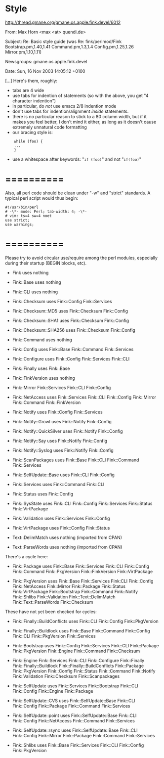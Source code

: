 Style
==========
<http://thread.gmane.org/gmane.os.apple.fink.devel/6012>

From: Max Horn \<max \<at\> quendi.de\>

Subject: Re: Basic style guide (was Re: fink/perlmod/Fink Bootstrap.pm,1.40,1.41 Command.pm,1.3,1.4 Config.pm,1.25,1.26 Mirror.pm,1.10,1.11)

Newsgroups: gmane.os.apple.fink.devel

Date: Sun, 16 Nov 2003 14:05:12 +0100


[...] Here's them, roughly:

* tabs are 4 wide
* use tabs for indention of statements (so with the above, you get "4 
character indention")
* in particular, do *not* use emacs 2/8 indention mode
* don't use tabs for indention/alignment *inside* statements.
* there is no particular reason to stick to a 80 column width, but if 
it makes you feel better, I don't mind it either, as long as it doesn't 
cause extremely unnatural code formatting
* our bracing style is:


```
    while (foo) {
    ...
    }
```


* use a whitespace after keywords:  "`if (foo)`" and not "`if(foo)`"

==========
==========

Also, all perl code should be clean under "-w" and "strict" standards. A typical perl script would thus begin:

    #!/usr/bin/perl
    # -\*- mode: Perl; tab-width: 4; -\*-
    # vim: ts=4 sw=4 noet
    use strict;
    use warnings;

==========
==========

Please try to avoid circular use/require among the perl modules, especially during their startup (BEGIN blocks, etc).

* Fink uses nothing

* Fink::Base uses nothing

* Fink::CLI uses nothing

* Fink::Checksum uses Fink::Config Fink::Services

* Fink::Checksum::MD5 uses Fink::Checksum Fink::Config

* Fink::Checksum::SHA1 uses Fink::Checksum Fink::Config

* Fink::Checksum::SHA256 uses Fink::Checksum Fink::Config

* Fink::Command uses nothing

* Fink::Config uses Fink::Base Fink::Command Fink::Services

* Fink::Configure uses Fink::Config Fink::Services Fink::CLI

* Fink::Finally uses Fink::Base

* Fink::FinkVersion uses nothing

* Fink::Mirror Fink::Services Fink::CLI Fink::Config

* Fink::NetAccess uses Fink::Services Fink::CLI Fink::Config Fink::Mirror Fink::Command Fink::FinkVersion

* Fink::Notify uses Fink::Config Fink::Services

* Fink::Notify::Growl uses Fink::Notify Fink::Config

* Fink::Notify::QuickSilver uses Fink::Notify Fink::Config

* Fink::Notify::Say uses Fink::Notify Fink::Config

* Fink::Notify::Syslog uses Fink::Notify Fink::Config

* Fink::ScanPackages uses Fink::Base Fink::CLI Fink::Command Fink::Services

* Fink::SelfUpdate::Base uses Fink::CLI Fink::Config

* Fink::Services uses Fink::Command Fink::CLI

* Fink::Status uses Fink::Config

* Fink::SysState uses Fink::CLI Fink::Config Fink::Services Fink::Status Fink::VirtPackage

* Fink::Validation uses Fink::Services Fink::Config

* Fink::VirtPackage uses Fink::Config Fink::Status

* Text::DelimMatch uses nothing (imported from CPAN)

* Text::ParseWords uses nothing (imported from CPAN)



There's a cycle here:

* Fink::Package uses Fink::Base Fink::Services Fink::CLI Fink::Config Fink::Command Fink::PkgVersion Fink::FinkVersion Fink::VirtPackage

* Fink::PkgVersion uses Fink::Base Fink::Services Fink:CLI Fink::Config Fink::NetAccess Fink::Mirror Fink::Package Fink::Status Fink::VirtPackage Fink::Bootstrap Fink::Command Fink::Notify Fink::Shlibs Fink::Validation Fink::Text::DelimMatch Fink::Text::ParseWords Fink::Checksum



These have not yet been checked for cycles:

* Fink::Finally::BuildConflicts uses Fink::CLI Fink::Config Fink::PkgVersion

* Fink::Finally::Buildlock uses Fink::Base Fink::Command Fink::Config Fink::CLI Fink::PkgVersion Fink::Services

* Fink::Bootstrap uses Fink::Config Fink::Services Fink::CLI Fink::Package Fink::PkgVersion Fink::Engine Fink::Command Fink::Checksum

* Fink::Engine Fink::Services Fink::CLI Fink::Configure Fink::Finally Fink::Finally::Buildlock Fink::Finally::BuildConflicts Fink::Package Fink::PkgVersion Fink::Config Fink::Status Fink::Command Fink::Notify Fink::Validation Fink::Checksum Fink::Scanpackages

* Fink::SelfUpdate uses Fink::Services Fink::Bootstrap Fink::CLI Fink::Config Fink::Engine Fink::Package

* Fink::SelfUpdate::CVS uses Fink::SelfUpdate::Base Fink::CLI Fink::Config Fink::Package Fink::Command Fink::Services

* Fink::SelfUpdate::point uses Fink::SelfUpdate::Base Fink::CLI Fink::Config Fink::NetAccess Fink::Command Fink::Services

* Fink::SelfUpdate::rsync uses Fink::SelfUpdate::Base Fink::CLI Fink::Config Fink::Mirror Fink::Package Fink::Command Fink::Services

* Fink::Shlibs uses Fink::Base Fink::Services Fink::CLI Fink::Config Fink::PkgVersion 


